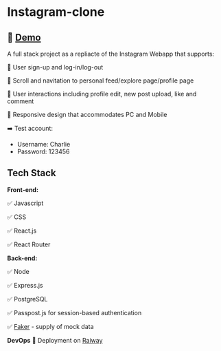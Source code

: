 # Instagram-clone

## 🚀 [Demo](https://instagram-clone-production-b574.up.railway.app/)

A full stack project as a repliacte of the Instagram Webapp that supports:

📌 User sign-up and log-in/log-out

📌 Scroll and navitation to personal feed/explore page/profile page

📌 User interactions including profile edit, new post upload, like and comment

📌 Responsive design that accommodates PC and Mobile

➡️ Test account:
- Username: Charlie
- Password: 123456

## Tech Stack

**Front-end:**

✅ Javascript 

✅ CSS 

✅ React.js

✅ React Router


**Back-end:**

✅ Node

✅ Express.js

✅ PostgreSQL

✅ Passpost.js for session-based authentication

✅ [Faker](https://fakerjs.dev/) - supply of mock data

**DevOps**
🚧 Deployment on [Raiway](https://railway.com/) 
